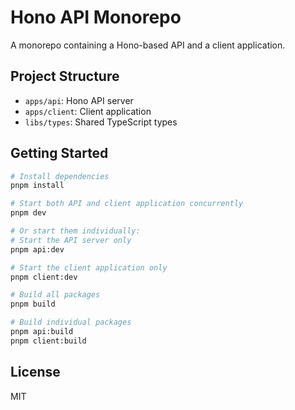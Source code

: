 # Hono API Monorepo

A monorepo containing a Hono-based API and a client application.

## Project Structure

- `apps/api`: Hono API server
- `apps/client`: Client application
- `libs/types`: Shared TypeScript types

## Getting Started

```bash
# Install dependencies
pnpm install

# Start both API and client application concurrently
pnpm dev

# Or start them individually:
# Start the API server only
pnpm api:dev

# Start the client application only
pnpm client:dev

# Build all packages
pnpm build

# Build individual packages
pnpm api:build
pnpm client:build
```

## License

MIT